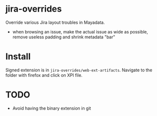 # jira-overrides

Override various Jira layout troubles in Mayadata.

- when browsing an issue, make the actual issue as wide as possible, remove useless padding and shrink metadata "bar"

# Install

Signed extension is in `jira-overrides/web-ext-artifacts`. Navigate to the folder with firefox and click on XPI file.

# TODO

- Avoid having the binary extension in git
